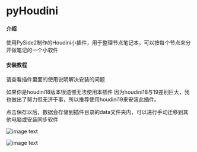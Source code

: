 # pyHoudini

#### 介绍
使用PySide2制作的Houdini小插件，用于整理节点笔记本，可以按每个节点来分开做笔记的一个小软件


#### 安装教程
请查看插件里面的使用说明解决安装的问题


如果你是houdini18版本很遗憾无法使用本插件
因为houdini18与19差别巨大，我也做出了努力但无济于事，所以推荐使用houdini19来安装此插件。

点击保存以后，数据会存储到插件目录的data文件夹内，可以进行手动迁移到其他电脑或安装同步软件


![image text](https://gitee.com/seerhugan/py-houdini/raw/master/%E4%BD%BF%E7%94%A8%E8%AF%B4%E6%98%8E/1%E5%8F%B3%E9%94%AE%E6%B7%BB%E5%8A%A0%E6%96%B0%E5%B7%A5%E5%85%B7.png)

![image text](https://gitee.com/seerhugan/py-houdini/raw/master/%E4%BD%BF%E7%94%A8%E8%AF%B4%E6%98%8E/2%E7%B2%98%E8%B4%B4%E4%BB%A3%E7%A0%81%E4%BF%AE%E6%94%B9%E4%BD%A0%E8%87%AA%E5%B7%B1%E7%9A%84%E8%B7%AF%E5%BE%84.jpg)


